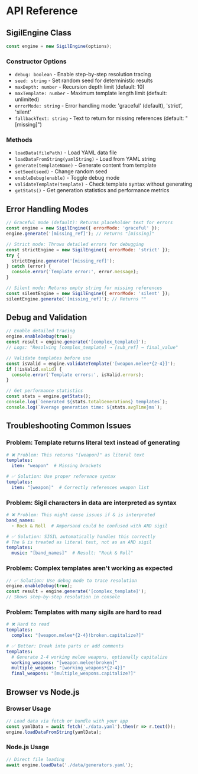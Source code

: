 # API Reference

## SigilEngine Class

```javascript
const engine = new SigilEngine(options);
```

### Constructor Options

- `debug: boolean` - Enable step-by-step resolution tracing
- `seed: string` - Set random seed for deterministic results
- `maxDepth: number` - Recursion depth limit (default: 10)
- `maxTemplate: number` - Maximum template length limit (default: unlimited)
- `errorMode: string` - Error handling mode: 'graceful' (default), 'strict', 'silent'
- `fallbackText: string` - Text to return for missing references (default: "[missing]")

### Methods

- `loadData(filePath)` - Load YAML data file
- `loadDataFromString(yamlString)` - Load from YAML string  
- `generate(templateName)` - Generate content from template
- `setSeed(seed)` - Change random seed
- `enableDebug(enable)` - Toggle debug mode
- `validateTemplate(template)` - Check template syntax without generating
- `getStats()` - Get generation statistics and performance metrics

## Error Handling Modes

```javascript
// Graceful mode (default): Returns placeholder text for errors
const engine = new SigilEngine({ errorMode: 'graceful' });
engine.generate('[missing_ref]'); // Returns "[missing]"

// Strict mode: Throws detailed errors for debugging
const strictEngine = new SigilEngine({ errorMode: 'strict' });
try {
  strictEngine.generate('[missing_ref]');
} catch (error) {
  console.error('Template error:', error.message);
}

// Silent mode: Returns empty string for missing references  
const silentEngine = new SigilEngine({ errorMode: 'silent' });
silentEngine.generate('[missing_ref]'); // Returns ""
```

## Debug and Validation

```javascript
// Enable detailed tracing
engine.enableDebug(true);
const result = engine.generate('[complex_template]');
// Logs: "Resolving [complex_template] → [sub_ref] → final_value"

// Validate templates before use
const isValid = engine.validateTemplate('[weapon.melee*{2-4}]');
if (!isValid.valid) {
  console.error('Template errors:', isValid.errors);
}

// Get performance statistics
const stats = engine.getStats();
console.log(`Generated ${stats.totalGenerations} templates`);
console.log(`Average generation time: ${stats.avgTime}ms`);
```

## Troubleshooting Common Issues

### Problem: Template returns literal text instead of generating

```yaml
# ❌ Problem: This returns "[weapon]" as literal text
templates:
  item: "weapon"  # Missing brackets

# ✅ Solution: Use proper reference syntax
templates:
  item: "[weapon]"  # Correctly references weapon list
```

### Problem: Sigil characters in data are interpreted as syntax

```yaml
# ❌ Problem: This might cause issues if & is interpreted
band_names:
  - Rock & Roll  # Ampersand could be confused with AND sigil

# ✅ Solution: SIGIL automatically handles this correctly
# The & is treated as literal text, not as an AND sigil
templates:
  music: "[band_names]"  # Result: "Rock & Roll"
```

### Problem: Complex templates aren't working as expected

```javascript
// ✅ Solution: Use debug mode to trace resolution
engine.enableDebug(true);
const result = engine.generate('[complex_template]');
// Shows step-by-step resolution in console
```

### Problem: Templates with many sigils are hard to read

```yaml
# ❌ Hard to read
templates:
  complex: "[weapon.melee*{2-4}!broken.capitalize?]"

# ✅ Better: Break into parts or add comments
templates:
  # Generate 2-4 working melee weapons, optionally capitalize
  working_weapons: "[weapon.melee!broken]"
  multiple_weapons: "[working_weapons*{2-4}]"
  final_weapons: "[multiple_weapons.capitalize?]"
```

## Browser vs Node.js

### Browser Usage

```javascript
// Load data via fetch or bundle with your app
const yamlData = await fetch('./data.yaml').then(r => r.text());
engine.loadDataFromString(yamlData);
```

### Node.js Usage

```javascript
// Direct file loading
await engine.loadData('./data/generators.yaml');
```